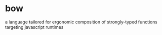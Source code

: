 # bow

a language tailored for ergonomic composition of strongly-typed functions targeting javascript runtimes

